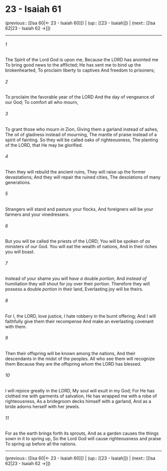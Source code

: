 # 23 - Isaiah 61

(previous:: [[Isa 60|← 23 - Isaiah 60]]) | (up:: [[23 - Isaiah]]) | (next:: [[Isa 62|23 - Isaiah 62 →]])

***


###### 1 
The Spirit of the Lord God is upon me, Because the LORD has anointed me To bring good news to the afflicted; He has sent me to bind up the brokenhearted, To proclaim liberty to captives And freedom to prisoners; 

###### 2 
To proclaim the favorable year of the LORD And the day of vengeance of our God; To comfort all who mourn, 

###### 3 
To grant those who mourn _in_ Zion, Giving them a garland instead of ashes, The oil of gladness instead of mourning, The mantle of praise instead of a spirit of fainting. So they will be called oaks of righteousness, The planting of the LORD, that He may be glorified. 

###### 4 
Then they will rebuild the ancient ruins, They will raise up the former devastations; And they will repair the ruined cities, The desolations of many generations. 

###### 5 
Strangers will stand and pasture your flocks, And foreigners will be your farmers and your vinedressers. 

###### 6 
But you will be called the priests of the LORD; You will be spoken of _as_ ministers of our God. You will eat the wealth of nations, And in their riches you will boast. 

###### 7 
Instead of your shame _you will have a_ double _portion_, And _instead of_ humiliation they will shout for joy over their portion. Therefore they will possess a double _portion_ in their land, Everlasting joy will be theirs. 

###### 8 
For I, the LORD, love justice, I hate robbery in the burnt offering; And I will faithfully give them their recompense And make an everlasting covenant with them. 

###### 9 
Then their offspring will be known among the nations, And their descendants in the midst of the peoples. All who see them will recognize them Because they are the offspring _whom_ the LORD has blessed. 

###### 10 
I will rejoice greatly in the LORD, My soul will exult in my God; For He has clothed me with garments of salvation, He has wrapped me with a robe of righteousness, As a bridegroom decks himself with a garland, And as a bride adorns herself with her jewels. 

###### 11 
For as the earth brings forth its sprouts, And as a garden causes the things sown in it to spring up, So the Lord God will cause righteousness and praise To spring up before all the nations.

***

(previous:: [[Isa 60|← 23 - Isaiah 60]]) | (up:: [[23 - Isaiah]]) | (next:: [[Isa 62|23 - Isaiah 62 →]])
